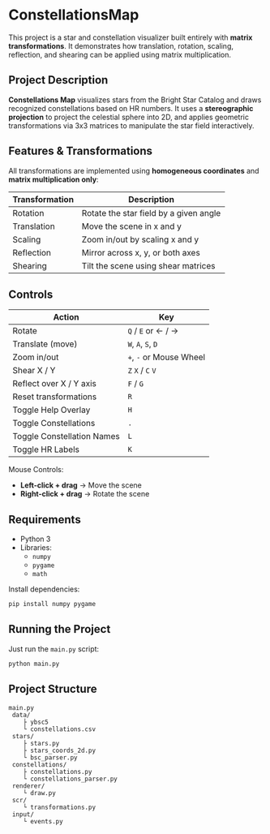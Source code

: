 # ConstellationsMap
This project is a star and constellation visualizer built entirely with **matrix transformations**. It demonstrates how translation, rotation, scaling, reflection, and shearing can be applied using matrix multiplication.

## Project Description

**Constellations Map** visualizes stars from the Bright Star Catalog and draws recognized constellations based on HR numbers. It uses a **stereographic projection** to project the celestial sphere into 2D, and applies geometric transformations via 3x3 matrices to manipulate the star field interactively.

## Features & Transformations

All transformations are implemented using **homogeneous coordinates** and **matrix multiplication only**:

| Transformation | Description |
|----------------|-------------|
| Rotation    | Rotate the star field by a given angle |
| Translation | Move the scene in x and y |
| Scaling     | Zoom in/out by scaling x and y |
| Reflection  | Mirror across x, y, or both axes |
| Shearing    | Tilt the scene using shear matrices |

## Controls

| Action                    | Key              |
|---------------------------|------------------|
| Rotate                    | `Q` / `E` or ← / → |
| Translate (move)          | `W`, `A`, `S`, `D` |
| Zoom in/out               | `+`, `-` or Mouse Wheel |
| Shear X / Y               | `Z` `X` / `C` `V` |
| Reflect over X / Y axis   | `F` / `G`         |
| Reset transformations     | `R`              |
| Toggle Help Overlay       | `H`              |
| Toggle Constellations     | `.`              |
| Toggle Constellation Names| `L`              |
| Toggle HR Labels          | `K`              |

Mouse Controls:
- **Left-click + drag** → Move the scene
- **Right-click + drag** → Rotate the scene

## Requirements

- Python 3
- Libraries:
  - `numpy`
  - `pygame`
  - `math`

Install dependencies:

```bash
pip install numpy pygame
```

## Running the Project

Just run the `main.py` script:

```bash
python main.py
```

## Project Structure

```
main.py
 data/
    ├️ ybsc5
    └️ constellations.csv
 stars/
    ├️ stars.py
    ├️ stars_coords_2d.py
    └️ bsc_parser.py
 constellations/
    ├️ constellations.py
    └️ constellations_parser.py
 renderer/
    └️ draw.py
 scr/
    └️ transformations.py
 input/
    └️ events.py
```
